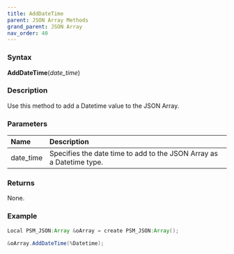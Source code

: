 ```yaml
---
title: AddDateTime
parent: JSON Array Methods
grand_parent: JSON Array
nav_order: 40
---
```


### [](#header-3)Syntax

**AddDateTime**(_date_time_)

### [](#header-3)Description

Use this method to add a Datetime value to the JSON Array.

### [](#header-3)Parameters

| Name           | Description                                                                    |
|:---------------|:-------------------------------------------------------------------------------|
| date_time      | Specifies the date time to add to the JSON Array as a Datetime type.           |


### [](#header-3)Returns

None.

### [](#header-3)Example

```java
Local PSM_JSON:Array &oArray = create PSM_JSON:Array();
   
&oArray.AddDateTime(%Datetime);
```
